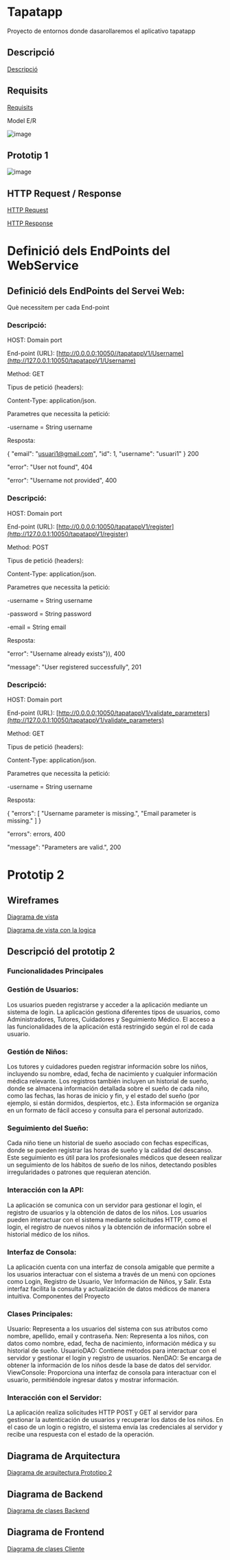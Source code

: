 # Tapatapp
Proyecto de entornos donde dasarollaremos el aplicativo tapatapp

## Descripció

[Descripció](Descripció.md)

## Requisits

[Requisits](Requisits.md)

Model E/R

![image](https://github.com/user-attachments/assets/c1178d92-1b17-4b45-9505-0a5871406751)

## Prototip 1

![image](https://github.com/user-attachments/assets/e178af31-c711-4232-817c-3bf618896f1e)


## HTTP Request / Response

[HTTP Request](HttpRequest.md)

[HTTP Response](HttpResponse.md)

# Definició dels EndPoints del WebService

## Definició dels EndPoints del Servei Web:

Què necessitem per cada End-point

### Descripció: 

HOST: Domain port

End-point (URL): [http://0.0.0.0:10050//tapatappV1/Username](http://127.0.0.1:10050/tapatappV1/Username)

Method: GET

Tipus de petició (headers): 

Content-Type: application/json.

Parametres que necessita la petició:

-username = String username

Resposta:

{
  "email": "usuari1@gmail.com",
  "id": 1,
  "username": "usuari1" 
} 200

"error": "User not found", 404

"error": "Username not provided", 400

### Descripció: 

HOST: Domain port

End-point (URL): [http://0.0.0.0:10050/tapatappV1/register](http://127.0.0.1:10050/tapatappV1/register)

Method: POST

Tipus de petició (headers): 

Content-Type: application/json.

Parametres que necessita la petició:

-username = String username

-password = String password

-email = String email

Resposta:

"error": "Username already exists"}), 400

"message": "User registered successfully", 201

### Descripció: 

HOST: Domain port

End-point (URL): [http://0.0.0.0:10050/tapatappV1/validate_parameters](http://127.0.0.1:10050/tapatappV1/validate_parameters)

Method: GET

Tipus de petició (headers): 

Content-Type: application/json.

Parametres que necessita la petició:

-username = String username

Resposta:

{
"errors": [
"Username parameter is missing.",
"Email parameter is missing."
]
}

"errors": errors, 400

"message": "Parameters are valid.", 200

# Prototip 2

## Wireframes

[Diagrama de vista](https://github.com/mactiburon/tapatapp/blob/main/Prototype2/DiagramaVistaP2.mermaid)

[Diagrama de vista con la logica](https://github.com/mactiburon/tapatapp/blob/main/Prototype2/DiagramaVistaLogicaP2.mermaid)

## Descripció del prototip 2

### Funcionalidades Principales
### Gestión de Usuarios:

Los usuarios pueden registrarse y acceder a la aplicación mediante un sistema de login.
La aplicación gestiona diferentes tipos de usuarios, como Administradores, Tutores, Cuidadores y Seguimiento Médico.
El acceso a las funcionalidades de la aplicación está restringido según el rol de cada usuario.

### Gestión de Niños:

Los tutores y cuidadores pueden registrar información sobre los niños, incluyendo su nombre, edad, fecha de nacimiento y cualquier información médica relevante.
Los registros también incluyen un historial de sueño, donde se almacena información detallada sobre el sueño de cada niño, como las fechas, las horas de inicio y fin, y el estado del sueño (por ejemplo, si están dormidos, despiertos, etc.).
Esta información se organiza en un formato de fácil acceso y consulta para el personal autorizado.

### Seguimiento del Sueño:

Cada niño tiene un historial de sueño asociado con fechas específicas, donde se pueden registrar las horas de sueño y la calidad del descanso.
Este seguimiento es útil para los profesionales médicos que deseen realizar un seguimiento de los hábitos de sueño de los niños, detectando posibles irregularidades o patrones que requieran atención.

### Interacción con la API:

La aplicación se comunica con un servidor para gestionar el login, el registro de usuarios y la obtención de datos de los niños.
Los usuarios pueden interactuar con el sistema mediante solicitudes HTTP, como el login, el registro de nuevos niños y la obtención de información sobre el historial médico de los niños.

### Interfaz de Consola:

La aplicación cuenta con una interfaz de consola amigable que permite a los usuarios interactuar con el sistema a través de un menú con opciones como Login, Registro de Usuario, Ver Información de Niños, y Salir.
Esta interfaz facilita la consulta y actualización de datos médicos de manera intuitiva.
Componentes del Proyecto

### Clases Principales:

Usuario: Representa a los usuarios del sistema con sus atributos como nombre, apellido, email y contraseña.
Nen: Representa a los niños, con datos como nombre, edad, fecha de nacimiento, información médica y su historial de sueño.
UsuarioDAO: Contiene métodos para interactuar con el servidor y gestionar el login y registro de usuarios.
NenDAO: Se encarga de obtener la información de los niños desde la base de datos del servidor.
ViewConsole: Proporciona una interfaz de consola para interactuar con el usuario, permitiéndole ingresar datos y mostrar información.

### Interacción con el Servidor:

La aplicación realiza solicitudes HTTP POST y GET al servidor para gestionar la autenticación de usuarios y recuperar los datos de los niños.
En el caso de un login o registro, el sistema envía las credenciales al servidor y recibe una respuesta con el estado de la operación.

## Diagrama de Arquitectura
[Diagrama de arquitectura Prototipo 2](https://github.com/mactiburon/tapatapp/blob/main/Prototype2/DiagramaArquitecturaP2.mermaid)

## Diagrama de Backend

[Diagrama de clases Backend](https://github.com/mactiburon/tapatapp/blob/main/Prototype2/BackendP2.py)

## Diagrama de Frontend

[Diagrama de clases Cliente](https://github.com/mactiburon/tapatapp/blob/main/Prototype2/ClienteP2.py)
